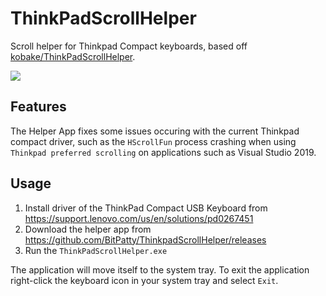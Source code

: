 # ThinkPadScrollHelper

Scroll helper for Thinkpad Compact keyboards, based off [kobake/ThinkPadScrollHelper](https://github.com/kobake/ThinkPadScrollHelper).

![](https://raw.githubusercontent.com/kobake/ThinkPadScrollHelper/master/img/thinkpad.jpg)


## Features

The Helper App fixes some issues occuring with the current Thinkpad compact driver, such as the `HScrollFun` process crashing when using `Thinkpad preferred scrolling` on applications such as Visual Studio 2019.

## Usage

1. Install driver of the ThinkPad Compact USB Keyboard from https://support.lenovo.com/us/en/solutions/pd0267451
2. Download the helper app from https://github.com/BitPatty/ThinkpadScrollHelper/releases
3. Run the `ThinkPadScrollHelper.exe`

The application will move itself to the system tray. To exit the application right-click the keyboard icon in your system tray and select `Exit`.

